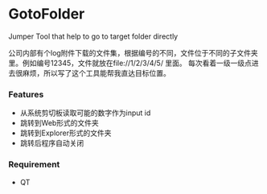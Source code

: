 # GotoFolder
Jumper Tool that help to go to target folder directly

公司内部有个log附件下载的文件集，根据编号的不同，文件位于不同的子文件夹里。例如编号12345，文件就放在file://1/2/3/4/5/ 里面。
每次看着一级一级点进去很麻烦，所以写了这个工具能帮我直达目标位置。


### Features
- 从系统剪切板读取可能的数字作为input id
- 跳转到Web形式的文件夹
- 跳转到Explorer形式的文件夹
- 跳转后程序自动关闭


### Requirement
- QT

